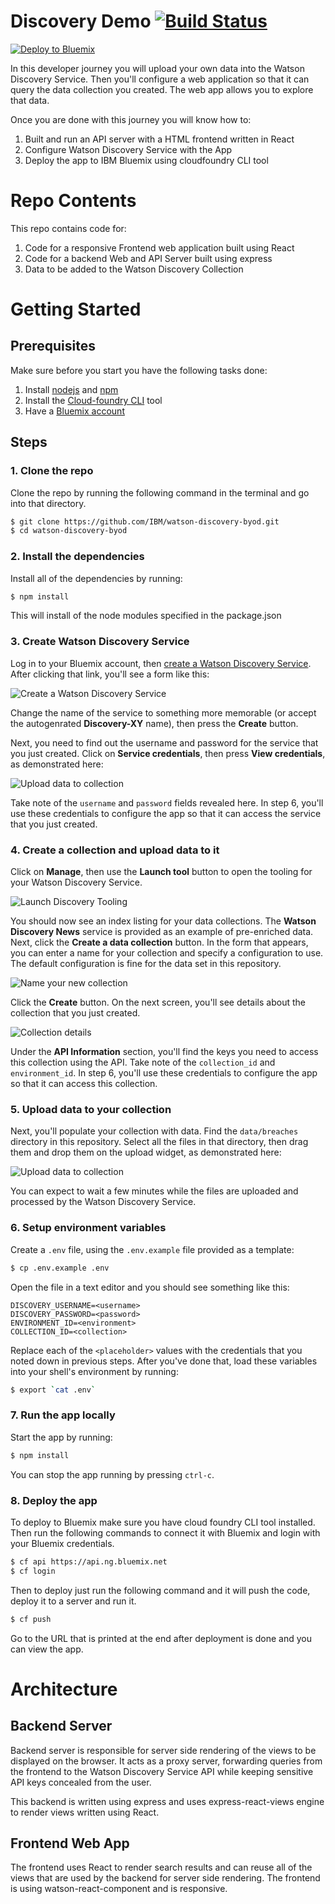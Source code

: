# Discovery Demo [![Build Status](https://travis-ci.org/IBM/watson-discovery-byod.svg?branch=byod)](https://travis-ci.org/IBM/watson-discovery-byod)

[![Deploy to Bluemix](https://bluemix.net/deploy/button.png)](https://bluemix.net/deploy?repository=https://github.com/IBM/watson-discovery-byod)

In this developer journey you will upload your own data into the Watson Discovery Service. Then you'll configure a web application so that it can query the data collection you created. The web app allows you to explore that data.

Once you are done with this journey you will know how to:

1. Built and run an API server with a HTML frontend written in React
1. Configure Watson Discovery Service with the App
1. Deploy the app to IBM Bluemix using cloudfoundry CLI tool

# Repo Contents

This repo contains code for:

1. Code for a responsive Frontend web application built using React
1. Code for a backend Web and API Server built using express
1. Data to be added to the Watson Discovery Collection

# Getting Started

## Prerequisites

Make sure before you start you have the following tasks done:

1. Install [nodejs](https://nodejs.org/en/) and [npm](https://www.npmjs.com/get-npm)
2. Install the [Cloud-foundry CLI](https://github.com/cloudfoundry/cli) tool
3. Have a [Bluemix account](https://console.ng.bluemix.net/registration/)

## Steps

### 1. Clone the repo

Clone the repo by running the following command in the terminal and go into that directory.

```sh
$ git clone https://github.com/IBM/watson-discovery-byod.git
$ cd watson-discovery-byod
```

### 2. Install the dependencies

Install all of the dependencies by running:

```sh
$ npm install
```

This will install of the node modules specified in the package.json

### 3. Create Watson Discovery Service

Log in to your Bluemix account, then [create a Watson Discovery Service](https://console.ng.bluemix.net/catalog/services/discovery?env_id=ibm:yp:us-south).
After clicking that link, you'll see a form like this:

![Create a Watson Discovery Service](readme-images/create-watson-discovery-service.png)

Change the name of the service to something more memorable (or accept the autogenrated **Discovery-XY** name), then press the **Create** button.

Next, you need to find out the username and password for the service that you just created.
Click on **Service credentials**, then press **View credentials**, as demonstrated here:

![Upload data to collection](readme-images/getting-credentials.gif)

Take note of the `username` and `password` fields revealed here.
In step 6, you'll use these credentials to configure the app so that it can access the service that you just created.

### 4. Create a collection and upload data to it

Click on **Manage**, then use the **Launch tool** button to open the tooling for your Watson Discovery Service.

![Launch Discovery Tooling](readme-images/launch-discovery-tool.png)

You should now see an index listing for your data collections.
The **Watson Discovery News** service is provided as an example of pre-enriched data.
Next, click the **Create a data collection** button.
In the form that appears, you can enter a name for your collection and specify a configuration to use.
The default configuration is fine for the data set in this repository.

![Name your new collection](readme-images/create-collection.png)

Click the **Create** button.
On the next screen, you'll see details about the collection that you just created.

![Collection details](readme-images/collection-details.png)

Under the **API Information** section, you'll find the keys you need to access this collection using the API.
Take note of the `collection_id` and `environment_id`.
In step 6, you'll use these credentials to configure the app so that it can access this collection.

### 5. Upload data to your collection

Next, you'll populate your collection with data.
Find the `data/breaches` directory in this repository.
Select all the files in that directory, then drag them and drop them on the upload widget, as demonstrated here:

![Upload data to collection](readme-images/upload-data.gif)

You can expect to wait a few minutes while the files are uploaded and processed by the Watson Discovery Service.

### 6. Setup environment variables

Create a `.env` file, using the `.env.example` file provided as a template:

```sh
$ cp .env.example .env
```

Open the file in a text editor and you should see something like this:

```
DISCOVERY_USERNAME=<username>
DISCOVERY_PASSWORD=<password>
ENVIRONMENT_ID=<environment>
COLLECTION_ID=<collection>
```

Replace each of the `<placeholder>` values with the credentials that you noted down in previous steps.
After you've done that, load these variables into your shell's environment by running:

```sh
$ export `cat .env`
```

### 7. Run the app locally

Start the app by running:

```sh
$ npm install
```

You can stop the app running by pressing `ctrl-c`.

### 8. Deploy the app

To deploy to Bluemix make sure you have cloud foundry CLI tool installed. Then run the following commands to connect it with Bluemix and login with your Bluemix credentials.

```sh
$ cf api https://api.ng.bluemix.net
$ cf login
```

Then to deploy just run the following command and it will push the code, deploy it to a server and run it.

```sh
$ cf push
```

Go to the URL that is printed at the end after deployment is done and you can view the app.

# Architecture

## Backend Server

Backend server is responsible for server side rendering of the views to be displayed on the browser. It acts as a proxy server, forwarding queries from the frontend to the Watson Discovery Service API while keeping sensitive API keys concealed from the user.

This backend is written using express and uses express-react-views engine to render views written using React.

## Frontend Web App

The frontend uses React to render search results and can reuse all of the views that are used by the backend for server side rendering. The frontend is using watson-react-component and is responsive.
